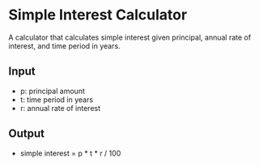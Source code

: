 # Simple Interest Calculator

A calculator that calculates simple interest given principal, annual rate of interest, and time period in years.

## Input
- p: principal amount  
- t: time period in years  
- r: annual rate of interest

## Output
- simple interest = p * t * r / 100
